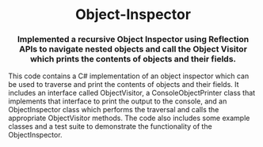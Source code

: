 <h1 align="center">Object-Inspector</h1>
<h3 align="center">Implemented a recursive Object Inspector using Reflection APIs to navigate nested objects and call the Object Visitor which prints the contents of objects and their fields. </h3>
<p>
This code contains a C# implementation of an object inspector which can be used to traverse and print the contents of objects and their fields. It includes an interface called ObjectVisitor, a ConsoleObjectPrinter class that implements that interface to print the output to the console, and an ObjectInspector class which performs the traversal and calls the appropriate ObjectVisitor methods. The code also includes some example classes and a test suite to demonstrate the functionality of the ObjectInspector.
</p>
